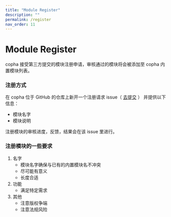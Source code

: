 ```yaml
---
title: "Module Register"
description: ""
permalink: /register
nav_order: 11
---
```


# Module Register
copha 接受第三方提交的模块注册申请，审核通过的模块将会被添加至 copha 内置模块列表。


### 注册方式
在 copha 位于 GitHub 的仓库上新开一个注册请求 issue（ [去提交](https://github.com/copha-project/copha/issues/new) ） 并提供以下信息：
- 模块名字
- 模块说明

注册模块的审核进度，反馈，结果会在该 issue 里进行。

### 注册模块的一些要求
1. 名字
	- 模块名字确保与已有的内置模块名不冲突
	- 尽可能有意义
	- 长度合适
2. 功能
	- 满足特定需求
3. 其他
	- 注意版权争端
	- 注意法规风险
